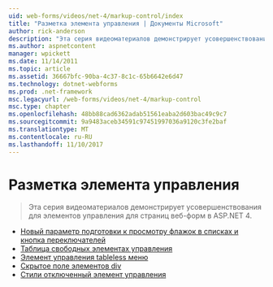 ```yaml
---
uid: web-forms/videos/net-4/markup-control/index
title: "Разметка элемента управления | Документы Microsoft"
author: rick-anderson
description: "Эта серия видеоматериалов демонстрирует усовершенствования для элементов управления для страниц веб-форм в ASP.NET 4."
ms.author: aspnetcontent
manager: wpickett
ms.date: 11/14/2011
ms.topic: article
ms.assetid: 36667bfc-90ba-4c37-8c1c-65b6642e6d47
ms.technology: dotnet-webforms
ms.prod: .net-framework
msc.legacyurl: /web-forms/videos/net-4/markup-control
msc.type: chapter
ms.openlocfilehash: 48bb88cad6362adab51561eaba2d603bac49c9c7
ms.sourcegitcommit: 9a9483aceb34591c97451997036a9120c3fe2baf
ms.translationtype: MT
ms.contentlocale: ru-RU
ms.lasthandoff: 11/10/2017
---
```

<a name="markup-control"></a>Разметка элемента управления
====================
> Эта серия видеоматериалов демонстрирует усовершенствования для элементов управления для страниц веб-форм в ASP.NET 4.


- [Новый параметр подготовки к просмотру флажок в списках и кнопка переключателей](aspnet-4-quick-hit-new-rendering-option-for-check-box-lists-and-radio-button-lists.md)
- [Таблица свободных элементах управления](aspnet-4-quick-hit-table-free-templated-controls.md)
- [Элемент управления tableless меню](aspnet-4-quick-hit-tableless-menu-control.md)
- [Скрытое поле элементов div](aspnet-4-quick-hit-hidden-field-divs.md)
- [Стили отключенный элемент управления](aspnet-4-quick-hit-disabled-control-styling.md)
